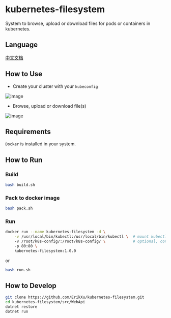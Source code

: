# kubernetes-filesystem

System to browse, upload or download files for pods or containers in kubernetes.

## Language 

[中文文档](README_CN.md)

## How to Use

- Create your cluster with your `kubeconfig`

![image](https://user-images.githubusercontent.com/6275608/133240180-d7c95f8c-ee7b-4e0d-8714-013ac564567c.png)

- Browse, upload or download file(s)

![image](https://user-images.githubusercontent.com/6275608/133241063-8e8c1aa9-1352-4ada-b8c8-2042f1e82aec.png)

## Requirements

`Docker` is installed in your system.

## How to Run

### Build

```bash
bash build.sh
```

### Pack to docker image

```bash
bash pack.sh
```

### Run

```bash
docker run --name kubernetes-filesystem -d \
    -v /usr/local/bin/kubectl:/usr/local/bin/kubectl \  # mount kubectl into container
    -v /root/k8s-config/:/root/k8s-config/ \            # optional, config persistence
    -p 80:80 \
    kubernetes-filesystem:1.0.0
```

or

```bash
bash run.sh
```

## How to Develop

```bash
git clone https://github.com/ErikXu/kubernetes-filesystem.git
cd kubernetes-filesystem/src/WebApi
dotnet restore
dotnet run
```
